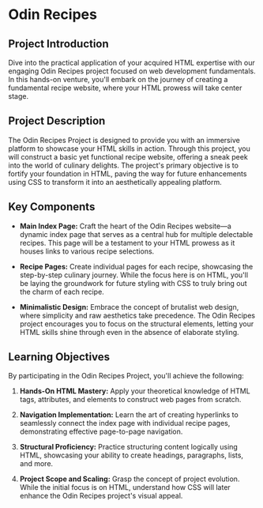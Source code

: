 # Odin Recipes

## Project Introduction

Dive into the practical application of your acquired HTML expertise with our engaging Odin Recipes project focused on web development fundamentals. In this hands-on venture, you'll embark on the journey of creating a fundamental recipe website, where your HTML prowess will take center stage.

## Project Description

The Odin Recipes Project is designed to provide you with an immersive platform to showcase your HTML skills in action. Through this project, you will construct a basic yet functional recipe website, offering a sneak peek into the world of culinary delights. The project's primary objective is to fortify your foundation in HTML, paving the way for future enhancements using CSS to transform it into an aesthetically appealing platform.

## Key Components

- **Main Index Page:** Craft the heart of the Odin Recipes website—a dynamic index page that serves as a central hub for multiple delectable recipes. This page will be a testament to your HTML prowess as it houses links to various recipe selections.

- **Recipe Pages:** Create individual pages for each recipe, showcasing the step-by-step culinary journey. While the focus here is on HTML, you'll be laying the groundwork for future styling with CSS to truly bring out the charm of each recipe.

- **Minimalistic Design:** Embrace the concept of brutalist web design, where simplicity and raw aesthetics take precedence. The Odin Recipes project encourages you to focus on the structural elements, letting your HTML skills shine through even in the absence of elaborate styling.

## Learning Objectives

By participating in the Odin Recipes Project, you'll achieve the following:

1. **Hands-On HTML Mastery:** Apply your theoretical knowledge of HTML tags, attributes, and elements to construct web pages from scratch.

2. **Navigation Implementation:** Learn the art of creating hyperlinks to seamlessly connect the index page with individual recipe pages, demonstrating effective page-to-page navigation.

3. **Structural Proficiency:** Practice structuring content logically using HTML, showcasing your ability to create headings, paragraphs, lists, and more.

4. **Project Scope and Scaling:** Grasp the concept of project evolution. While the initial focus is on HTML, understand how CSS will later enhance the Odin Recipes project's visual appeal.


